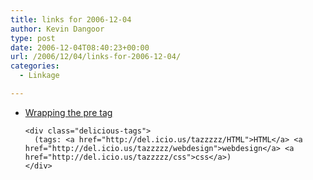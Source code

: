 ```yaml
---
title: links for 2006-12-04
author: Kevin Dangoor
type: post
date: 2006-12-04T08:40:23+00:00
url: /2006/12/04/links-for-2006-12-04/
categories:
  - Linkage

---
```

<ul class="delicious">
  <li>
    <div class="delicious-link">
      <a href="http://ajaxian.com/archives/wrapping-the-pre-tag">Wrapping the pre tag</a>
    </div>
    
    <div class="delicious-tags">
      (tags: <a href="http://del.icio.us/tazzzzz/HTML">HTML</a> <a href="http://del.icio.us/tazzzzz/webdesign">webdesign</a> <a href="http://del.icio.us/tazzzzz/css">css</a>)
    </div>
  </li>
</ul>